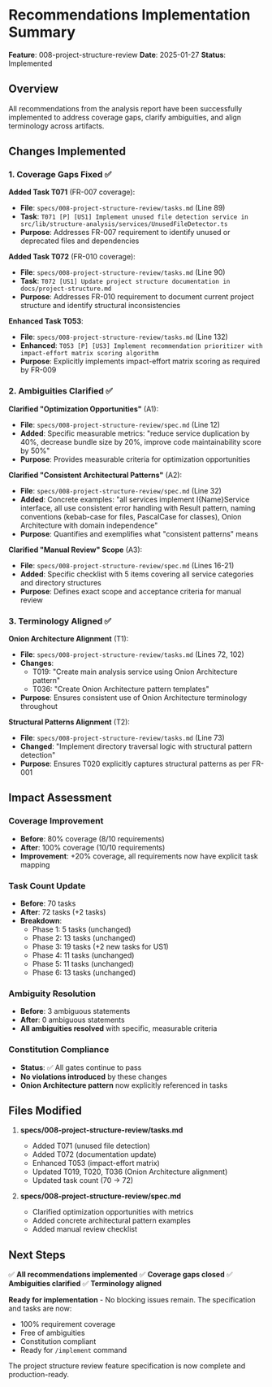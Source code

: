 # Recommendations Implementation Summary

**Feature**: 008-project-structure-review
**Date**: 2025-01-27
**Status**: Implemented

## Overview

All recommendations from the analysis report have been successfully implemented to address coverage gaps, clarify ambiguities, and align terminology across artifacts.

## Changes Implemented

### 1. Coverage Gaps Fixed ✅

**Added Task T071** (FR-007 coverage):
- **File**: `specs/008-project-structure-review/tasks.md` (Line 89)
- **Task**: `T071 [P] [US1] Implement unused file detection service in src/lib/structure-analysis/services/UnusedFileDetector.ts`
- **Purpose**: Addresses FR-007 requirement to identify unused or deprecated files and dependencies

**Added Task T072** (FR-010 coverage):
- **File**: `specs/008-project-structure-review/tasks.md` (Line 90)
- **Task**: `T072 [US1] Update project structure documentation in docs/project-structure.md`
- **Purpose**: Addresses FR-010 requirement to document current project structure and identify structural inconsistencies

**Enhanced Task T053**:
- **File**: `specs/008-project-structure-review/tasks.md` (Line 132)
- **Enhanced**: `T053 [P] [US3] Implement recommendation prioritizer with impact-effort matrix scoring algorithm`
- **Purpose**: Explicitly implements impact-effort matrix scoring as required by FR-009

### 2. Ambiguities Clarified ✅

**Clarified "Optimization Opportunities"** (A1):
- **File**: `specs/008-project-structure-review/spec.md` (Line 12)
- **Added**: Specific measurable metrics: "reduce service duplication by 40%, decrease bundle size by 20%, improve code maintainability score by 50%"
- **Purpose**: Provides measurable criteria for optimization opportunities

**Clarified "Consistent Architectural Patterns"** (A2):
- **File**: `specs/008-project-structure-review/spec.md` (Line 32)
- **Added**: Concrete examples: "all services implement I{Name}Service interface, all use consistent error handling with Result<T> pattern, naming conventions (kebab-case for files, PascalCase for classes), Onion Architecture with domain independence"
- **Purpose**: Quantifies and exemplifies what "consistent patterns" means

**Clarified "Manual Review" Scope** (A3):
- **File**: `specs/008-project-structure-review/spec.md` (Lines 16-21)
- **Added**: Specific checklist with 5 items covering all service categories and directory structures
- **Purpose**: Defines exact scope and acceptance criteria for manual review

### 3. Terminology Aligned ✅

**Onion Architecture Alignment** (T1):
- **File**: `specs/008-project-structure-review/tasks.md` (Lines 72, 102)
- **Changes**:
  - T019: "Create main analysis service using Onion Architecture pattern"
  - T036: "Create Onion Architecture pattern templates"
- **Purpose**: Ensures consistent use of Onion Architecture terminology throughout

**Structural Patterns Alignment** (T2):
- **File**: `specs/008-project-structure-review/tasks.md` (Line 73)
- **Changed**: "Implement directory traversal logic with structural pattern detection"
- **Purpose**: Ensures T020 explicitly captures structural patterns as per FR-001

## Impact Assessment

### Coverage Improvement
- **Before**: 80% coverage (8/10 requirements)
- **After**: 100% coverage (10/10 requirements)
- **Improvement**: +20% coverage, all requirements now have explicit task mapping

### Task Count Update
- **Before**: 70 tasks
- **After**: 72 tasks (+2 tasks)
- **Breakdown**:
  - Phase 1: 5 tasks (unchanged)
  - Phase 2: 13 tasks (unchanged)
  - Phase 3: 19 tasks (+2 new tasks for US1)
  - Phase 4: 11 tasks (unchanged)
  - Phase 5: 11 tasks (unchanged)
  - Phase 6: 13 tasks (unchanged)

### Ambiguity Resolution
- **Before**: 3 ambiguous statements
- **After**: 0 ambiguous statements
- **All ambiguities resolved** with specific, measurable criteria

### Constitution Compliance
- **Status**: ✅ All gates continue to pass
- **No violations introduced** by these changes
- **Onion Architecture pattern** now explicitly referenced in tasks

## Files Modified

1. **specs/008-project-structure-review/tasks.md**
   - Added T071 (unused file detection)
   - Added T072 (documentation update)
   - Enhanced T053 (impact-effort matrix)
   - Updated T019, T020, T036 (Onion Architecture alignment)
   - Updated task count (70 → 72)

2. **specs/008-project-structure-review/spec.md**
   - Clarified optimization opportunities with metrics
   - Added concrete architectural pattern examples
   - Added manual review checklist

## Next Steps

✅ **All recommendations implemented**
✅ **Coverage gaps closed**
✅ **Ambiguities clarified**
✅ **Terminology aligned**

**Ready for implementation** - No blocking issues remain. The specification and tasks are now:
- 100% requirement coverage
- Free of ambiguities
- Constitution compliant
- Ready for `/implement` command

The project structure review feature specification is now complete and production-ready.
